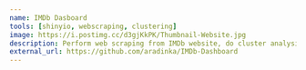 ```yaml
---
name: IMDb Dasboard
tools: [shinyio, webscraping, clustering]
image: https://i.postimg.cc/d3gjKkPK/Thumbnail-Website.jpg
description: Perform web scraping from IMDb website, do cluster analysis, create interactive dashboard using Shinyio.
external_url: https://github.com/aradinka/IMDb-Dashboard
---
```

